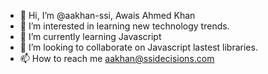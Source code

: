 - 👋 Hi, I’m @aakhan-ssi, Awais Ahmed Khan
- 👀 I’m interested in learning new technology trends.
- 🌱 I’m currently learning Javascript
- 💞️ I’m looking to collaborate on Javascript lastest libraries.
- 📫 How to reach me aakhan@ssidecisions.com

<!---
aakhan-ssi/aakhan-ssi is a ✨ special ✨ repository because its `README.md` (this file) appears on your GitHub profile.
You can click the Preview link to take a look at your changes.
--->
